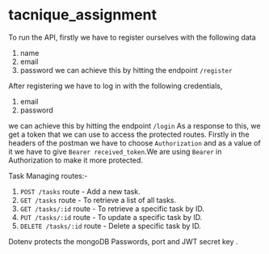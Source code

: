 # tacnique_assignment

To run the API, firstly we have to register ourselves with the following data 
1. name
2. email
3. password
we can achieve this by hitting the endpoint `/register`

After registering we have to log in with the following credentials,
1. email
2. password
   
we can achieve this by hitting the endpoint `/login`
As a response to this, we get a token that we can use to access the protected routes.
Firstly in the headers of the postman we have to choose `Authorization` and as a value of it we have to give `Bearer received_token`.We are using  `Bearer` in Authorization to make it more protected. 

Task Managing routes:-

1. `POST /tasks` route - Add a new task.
2. `GET /tasks` route - To retrieve a list of all tasks.
3. `GET /tasks/:id` route -  To retrieve a specific task by ID.
4. `PUT /tasks/:id` route - To update a specific task by ID.
5. `DELETE /tasks/:id` route - Delete a specific task by ID.

Dotenv protects the mongoDB Passwords, port and JWT secret key . 




